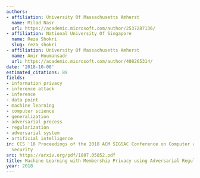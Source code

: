 ```yaml
---
authors:
- affiliation: University Of Massachusetts Amherst
  name: Milad Nasr
  url: https://academic.microsoft.com/author/2537287136/
- affiliation: National University Of Singapore
  name: Reza Shokri
  slug: reza_shokri
- affiliation: University Of Massachusetts Amherst
  name: Amir Houmansadr
  url: https://academic.microsoft.com/author/408265314/
date: '2018-10-08'
estimated_citations: 89
fields:
- information privacy
- inference attack
- inference
- data point
- machine learning
- computer science
- generalization
- adversarial process
- regularization
- adversarial system
- artificial intelligence
in: CCS '18 Proceedings of the 2018 ACM SIGSAC Conference on Computer and Communications
  Security
src: https://arxiv.org/pdf/1807.05852.pdf
title: Machine Learning with Membership Privacy using Adversarial Regularization
year: 2018
---
```

